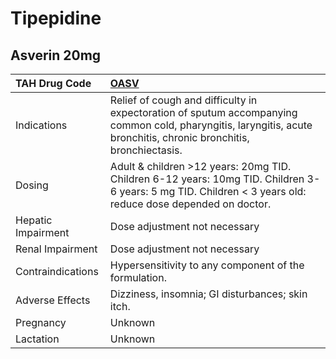 # Tipepidine

## Asverin 20mg

| TAH Drug Code      | [OASV](https://www.tahsda.org.tw/drugs/hissearch.php?drug_code=OASV)                                                                                               |
|:-------------------|:-------------------------------------------------------------------------------------------------------------------------------------------------------------------|
| Indications        | Relief of cough and difficulty in expectoration of sputum accompanying common cold, pharyngitis, laryngitis, acute bronchitis, chronic bronchitis, bronchiectasis. |
| Dosing             | Adult & children >12 years: 20mg TID. Children 6-12 years: 10mg TID. Children 3-6 years: 5 mg TID. Children < 3 years old: reduce dose depended on doctor.         |
| Hepatic Impairment | Dose adjustment not necessary                                                                                                                                      |
| Renal Impairment   | Dose adjustment not necessary                                                                                                                                      |
| Contraindications  | Hypersensitivity to any component of the formulation.                                                                                                              |
| Adverse Effects    | Dizziness, insomnia; GI disturbances; skin itch.                                                                                                                   |
| Pregnancy          | Unknown                                                                                                                                                            |
| Lactation          | Unknown                                                                                                                                                            |

